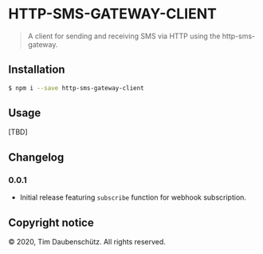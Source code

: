 # HTTP-SMS-GATEWAY-CLIENT

> A client for sending and receiving SMS via HTTP using the http-sms-gateway.

## Installation

```bash
$ npm i --save http-sms-gateway-client
```

## Usage

[TBD]

## Changelog

### 0.0.1

- Initial release featuring `subscribe` function for webhook subscription.

## Copyright notice

© 2020, Tim Daubenschütz. All rights reserved.
